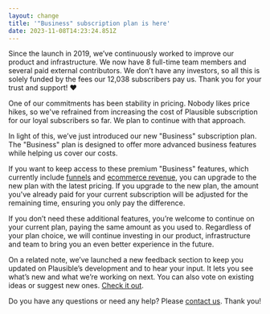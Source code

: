 ```yaml
---
layout: change
title: '"Business" subscription plan is here'
date: 2023-11-08T14:23:24.851Z
---
```

Since the launch in 2019, we’ve continuously worked to improve our product and infrastructure. We now have 8 full-time team members and several paid external contributors. We don’t have any investors, so all this is solely funded by the fees our 12,038 subscribers pay us. Thank you for your trust and support! ♥️

One of our commitments has been stability in pricing. Nobody likes price hikes, so we've refrained from increasing the cost of Plausible subscription for our loyal subscribers so far. We plan to continue with that approach. 

In light of this, we’ve just introduced our new "Business" subscription plan. The "Business" plan is designed to offer more advanced business features while helping us cover our costs.

If you want to keep access to these premium "Business" features, which currently include [funnels](https://plausible.io/docs/funnel-analysis) and [ecommerce revenue](https://plausible.io/docs/ecommerce-revenue-tracking), you can upgrade to the new plan with the latest pricing. If you upgrade to the new plan, the amount you've already paid for your current subscription will be adjusted for the remaining time, ensuring you only pay the difference.

If you don’t need these additional features, you’re welcome to continue on your current plan, paying the same amount as you used to. Regardless of your plan choice, we will continue investing in our product, infrastructure and team to bring you an even better experience in the future.

On a related note, we’ve launched a new feedback section to keep you updated on Plausible’s development and to hear your input. It lets you see what’s new and what we’re working on next. You can also vote on existing ideas or suggest new ones. [Check it out](https://feedback.plausible.io). 

Do you have any questions or need any help? Please [contact us](https://plausible.io/contact). Thank you!